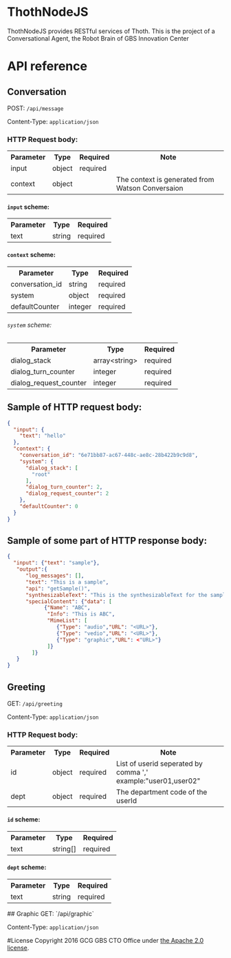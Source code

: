 # ThothNodeJS
ThothNodeJS provides RESTful services of Thoth. This is the project of a Conversational Agent, the Robot Brain of GBS Innovation Center

# API reference
## Conversation
POST: `/api/message`

Content-Type: `application/json`

### HTTP Request body: 
<table>
    <tr>
        <th>Parameter</th>
        <th>Type</th>
        <th>Required</th>
        <th>Note</th>
    </tr>
    <tr>
        <td>input</td>
        <td>object</td>
        <td>required</td>
        <td></td>
    </tr>
    <tr>
        <td>context</td>
        <td>object</td>
        <td></td>
        <td>The context is generated from Watson Conversaion</td>
    </tr>
</table>

#### `input` scheme: 
<table>
    <tr>
        <th>Parameter</th>
        <th>Type</th>
        <th>Required</th>
    </tr>
    <tr>
        <td>text</td>
        <td>string</td>
        <td>required</td>
    </tr>
</table>

#### `context` scheme: 
<table>
    <tr>
        <th>Parameter</th>
        <th>Type</th>
        <th>Required</th>
    </tr>
    <tr>
        <td>conversation_id</td>
        <td>string</td>
        <td>required</td>
    </tr>
    <tr>
        <td>system</td>
        <td>object</td>
        <td>required</td>
    </tr>
    <tr>
        <td>defaultCounter</td>
        <td>integer</td>
        <td>required</td>
    </tr>
</table>

###### `system` scheme: 
<table>
    <tr>
        <th>Parameter</th>
        <th>Type</th>
        <th>Required</th>
    </tr>
    <tr>
        <td>dialog_stack</td>
        <td>array&lt;string&gt;</td>
        <td>required</td>
    </tr>
    <tr>
        <td>dialog_turn_counter</td>
        <td>integer</td>
        <td>required</td>
    </tr>
    <tr>
        <td>dialog_request_counter</td>
        <td>integer</td>
        <td>required</td>
    </tr>
</table>


## Sample of HTTP request body: 
```JSON
{
  "input": {
    "text": "hello"
  },
  "context": {
    "conversation_id": "6e71bb87-ac67-448c-ae8c-28b422b9c9d8",
    "system": {
      "dialog_stack": [
        "root"
      ],
      "dialog_turn_counter": 2,
      "dialog_request_counter": 2
    },
    "defaultCounter": 0
  }
}
```

## Sample of some part of HTTP response body: 
```JSON
{
  "input": {"text": "sample"},
   "output":{
      "log_messages": [],
      "text": "This is a sample",
      "api": "getSample()",
      "synthesizableText": "This is the synthesizableText for the sample.",
      "specialContent": {"data": [
            {"Name": "ABC",
             "Info": "This is ABC",
             "MimeList": [
                {"Type": "audio","URL": "<URL>"},
                {"Type": "vedio","URL": "<URL>"},
                {"Type": "graphic","URL": <"URL>"}
             ]}
        ]}
   }
}
```

## Greeting
GET: `/api/greeting`

Content-Type: `application/json`

### HTTP Request body: 
<table>
    <tr>
        <th>Parameter</th>
        <th>Type</th>
        <th>Required</th>
        <th>Note</th>
    </tr>
    <tr>
        <td>id</td>
        <td>object</td>
        <td>required</td>
        <td>List of userid seperated by comma ',' example:"user01,user02"</td>
    </tr>
    <tr>
        <td>dept</td>
        <td>object</td>
        <td>required</td>
        <td>The department code of the userId</td>
    </tr>
</table>

#### `id` scheme: 
<table>
    <tr>
        <th>Parameter</th>
        <th>Type</th>
        <th>Required</th>
    </tr>
    <tr>
        <td>text</td>
        <td>string[]</td>
        <td>required</td>
    </tr>
</table>

#### `dept` scheme: 
<table>
    <tr>
        <th>Parameter</th>
        <th>Type</th>
        <th>Required</th>
    </tr>
    <tr>
        <td>text</td>
        <td>string</td>
        <td>required</td>
    </tr>
</table>
## Graphic
GET: `/api/graphic`

Content-Type: `application/json`


#License
Copyright 2016 GCG GBS CTO Office under [the Apache 2.0 license](LICENSE).
